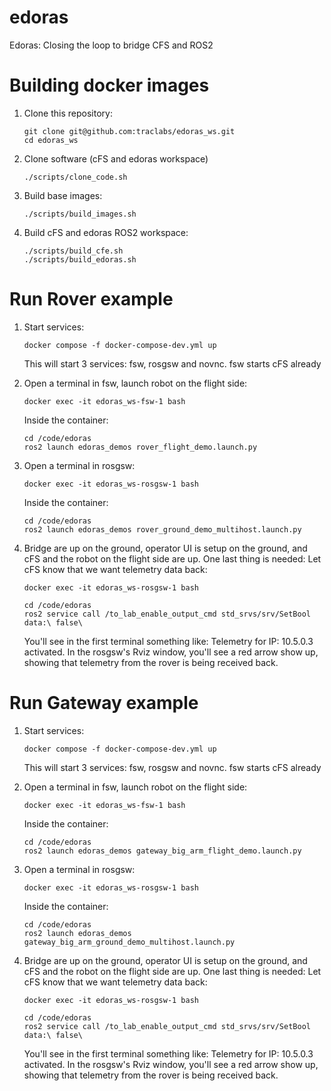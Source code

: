 # edoras
Edoras: Closing the loop to bridge CFS and ROS2

Building docker images
=======================

1. Clone this repository:
   ```
   git clone git@github.com:traclabs/edoras_ws.git
   cd edoras_ws
   ```

2. Clone software (cFS and edoras workspace)
   ```
   ./scripts/clone_code.sh
   ```
3. Build base images:
   ```
   ./scripts/build_images.sh
   ```
4. Build cFS and edoras ROS2 workspace:
   ```
   ./scripts/build_cfe.sh
   ./scripts/build_edoras.sh
   ```
Run Rover example
=================

1. Start services:
   ```
   docker compose -f docker-compose-dev.yml up
   ```
   This will start 3 services: fsw, rosgsw and novnc. fsw starts cFS already
2. Open a terminal in fsw, launch robot on the flight side:
   ```
   docker exec -it edoras_ws-fsw-1 bash
   ```
   Inside the container:
   ```
   cd /code/edoras
   ros2 launch edoras_demos rover_flight_demo.launch.py
   ```
3. Open a terminal in rosgsw:
   ```
   docker exec -it edoras_ws-rosgsw-1 bash
   ```
   Inside the container:
   ```
   cd /code/edoras
   ros2 launch edoras_demos rover_ground_demo_multihost.launch.py
   ```
4. Bridge are up on the ground, operator UI is setup on the ground, and cFS and the robot on the flight side are up. One last thing is needed: Let cFS know that we want telemetry data back:
   ```
   docker exec -it edoras_ws-rosgsw-1 bash
   ```

   ```
   cd /code/edoras
   ros2 service call /to_lab_enable_output_cmd std_srvs/srv/SetBool data:\ false\ 
   ```
   You'll see in the first terminal something like: Telemetry for IP: 10.5.0.3 activated. In the rosgsw's Rviz window, you'll see a red arrow show up, showing that telemetry from the rover is being received back.


Run Gateway example
=================

1. Start services:
   ```
   docker compose -f docker-compose-dev.yml up
   ```
   This will start 3 services: fsw, rosgsw and novnc. fsw starts cFS already
2. Open a terminal in fsw, launch robot on the flight side:
   ```
   docker exec -it edoras_ws-fsw-1 bash
   ```
   Inside the container:
   ```
   cd /code/edoras
   ros2 launch edoras_demos gateway_big_arm_flight_demo.launch.py
   ```
3. Open a terminal in rosgsw:
   ```
   docker exec -it edoras_ws-rosgsw-1 bash
   ```
   Inside the container:
   ```
   cd /code/edoras
   ros2 launch edoras_demos gateway_big_arm_ground_demo_multihost.launch.py
   ```
4. Bridge are up on the ground, operator UI is setup on the ground, and cFS and the robot on the flight side are up. One last thing is needed: Let cFS know that we want telemetry data back:
   ```
   docker exec -it edoras_ws-rosgsw-1 bash
   ```

   ```
   cd /code/edoras
   ros2 service call /to_lab_enable_output_cmd std_srvs/srv/SetBool data:\ false\ 
   ```
   You'll see in the first terminal something like: Telemetry for IP: 10.5.0.3 activated. In the rosgsw's Rviz window, you'll see a red arrow show up, showing that telemetry from the rover is being received back.

